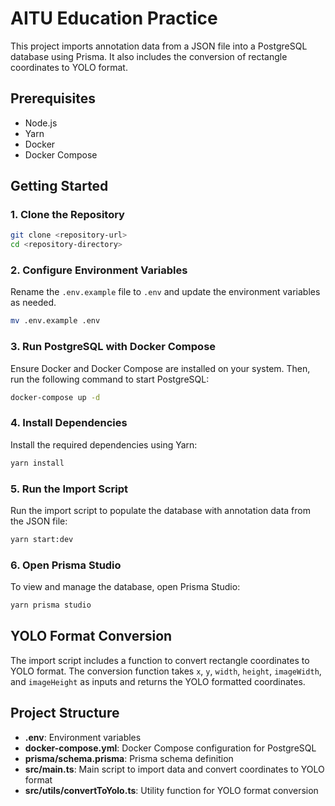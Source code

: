 # AITU Education Practice

This project imports annotation data from a JSON file into a PostgreSQL database using Prisma. It also includes the conversion of rectangle coordinates to YOLO format.

## Prerequisites

- Node.js
- Yarn
- Docker
- Docker Compose

## Getting Started

### 1. Clone the Repository

```bash
git clone <repository-url>
cd <repository-directory>
```

### 2. Configure Environment Variables

Rename the `.env.example` file to `.env` and update the environment variables as needed.

```bash
mv .env.example .env
```

### 3. Run PostgreSQL with Docker Compose

Ensure Docker and Docker Compose are installed on your system. Then, run the following command to start PostgreSQL:

```bash
docker-compose up -d
```

### 4. Install Dependencies

Install the required dependencies using Yarn:

```bash
yarn install
```

### 5. Run the Import Script

Run the import script to populate the database with annotation data from the JSON file:

```bash
yarn start:dev
```

### 6. Open Prisma Studio

To view and manage the database, open Prisma Studio:

```bash
yarn prisma studio
```

## YOLO Format Conversion

The import script includes a function to convert rectangle coordinates to YOLO format. The conversion function takes `x`, `y`, `width`, `height`, `imageWidth`, and `imageHeight` as inputs and returns the YOLO formatted coordinates.

## Project Structure

- **.env**: Environment variables
- **docker-compose.yml**: Docker Compose configuration for PostgreSQL
- **prisma/schema.prisma**: Prisma schema definition
- **src/main.ts**: Main script to import data and convert coordinates to YOLO format
- **src/utils/convertToYolo.ts**: Utility function for YOLO format conversion
